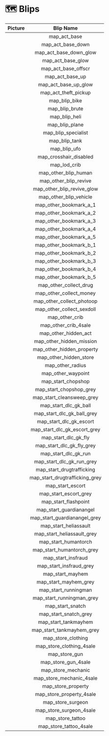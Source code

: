 # 🗺️ Blips

|                                            Picture                                            |             Blip Name             |
| :-------------------------------------------------------------------------------------------: | :-------------------------------: |
|          <img src="../.gitbook/assets/map_act_base.jpg" alt="" data-size="original">          |           map\_act\_base          |
|                    <img src="broken-reference" alt="" data-size="original">                   |        map\_act\_base\_down       |
|     <img src="../.gitbook/assets/map_act_base_down_glow.jpg" alt="" data-size="original">     |     map\_act\_base\_down\_glow    |
|        <img src="../.gitbook/assets/map_act_base_glow.jpg" alt="" data-size="original">       |        map\_act\_base\_glow       |
|       <img src="../.gitbook/assets/map_act_base_offscr.jpg" alt="" data-size="original">      |       map\_act\_base\_offscr      |
|         <img src="../.gitbook/assets/map_act_base_up.jpg" alt="" data-size="original">        |         map\_act\_base\_up        |
|      <img src="../.gitbook/assets/map_act_base_up_glow.jpg" alt="" data-size="original">      |      map\_act\_base\_up\_glow     |
|      <img src="../.gitbook/assets/map_act_theft_pickup.jpg" alt="" data-size="original">      |      map\_act\_theft\_pickup      |
|          <img src="../.gitbook/assets/map_blip_bike.jpg" alt="" data-size="original">         |          map\_blip\_bike          |
|         <img src="../.gitbook/assets/map_blip_brute.jpg" alt="" data-size="original">         |          map\_blip\_brute         |
|          <img src="../.gitbook/assets/map_blip_heli.jpg" alt="" data-size="original">         |          map\_blip\_heli          |
|         <img src="../.gitbook/assets/map_blip_plane.jpg" alt="" data-size="original">         |          map\_blip\_plane         |
|       <img src="../.gitbook/assets/map_blip_specialist.jpg" alt="" data-size="original">      |       map\_blip\_specialist       |
|          <img src="../.gitbook/assets/map_blip_tank.jpg" alt="" data-size="original">         |          map\_blip\_tank          |
|          <img src="../.gitbook/assets/map_blip_ufo.jpg" alt="" data-size="original">          |           map\_blip\_ufo          |
|     <img src="../.gitbook/assets/map_crosshair_disabled.jpg" alt="" data-size="original">     |      map\_crosshair\_disabled     |
|          <img src="../.gitbook/assets/map_lod_crib.jpg" alt="" data-size="original">          |           map\_lod\_crib          |
|      <img src="../.gitbook/assets/map_other_blip_human.jpg" alt="" data-size="original">      |      map\_other\_blip\_human      |
|      <img src="../.gitbook/assets/map_other_blip_revive.jpg" alt="" data-size="original">     |      map\_other\_blip\_revive     |
|   <img src="../.gitbook/assets/map_other_blip_revive_glow.jpg" alt="" data-size="original">   |   map\_other\_blip\_revive\_glow  |
|     <img src="../.gitbook/assets/map_other_blip_vehicle.jpg" alt="" data-size="original">     |     map\_other\_blip\_vehicle     |
|     <img src="../.gitbook/assets/map_other_bookmark_a_1.jpg" alt="" data-size="original">     |     map\_other\_bookmark\_a\_1    |
|     <img src="../.gitbook/assets/map_other_bookmark_a_2.jpg" alt="" data-size="original">     |     map\_other\_bookmark\_a\_2    |
|     <img src="../.gitbook/assets/map_other_bookmark_a_3.jpg" alt="" data-size="original">     |     map\_other\_bookmark\_a\_3    |
|     <img src="../.gitbook/assets/map_other_bookmark_a_4.jpg" alt="" data-size="original">     |     map\_other\_bookmark\_a\_4    |
|     <img src="../.gitbook/assets/map_other_bookmark_a_5.jpg" alt="" data-size="original">     |     map\_other\_bookmark\_a\_5    |
|     <img src="../.gitbook/assets/map_other_bookmark_b_1.jpg" alt="" data-size="original">     |     map\_other\_bookmark\_b\_1    |
|     <img src="../.gitbook/assets/map_other_bookmark_b_2.jpg" alt="" data-size="original">     |     map\_other\_bookmark\_b\_2    |
|     <img src="../.gitbook/assets/map_other_bookmark_b_3.jpg" alt="" data-size="original">     |     map\_other\_bookmark\_b\_3    |
|     <img src="../.gitbook/assets/map_other_bookmark_b_4.jpg" alt="" data-size="original">     |     map\_other\_bookmark\_b\_4    |
|     <img src="../.gitbook/assets/map_other_bookmark_b_5.jpg" alt="" data-size="original">     |     map\_other\_bookmark\_b\_5    |
|     <img src="../.gitbook/assets/map_other_collect_drug.jpg" alt="" data-size="original">     |     map\_other\_collect\_drug     |
|     <img src="../.gitbook/assets/map_other_collect_money.jpg" alt="" data-size="original">    |     map\_other\_collect\_money    |
|    <img src="../.gitbook/assets/map_other_collect_photoop.jpg" alt="" data-size="original">   |    map\_other\_collect\_photoop   |
|    <img src="../.gitbook/assets/map_other_collect_sexdoll.jpg" alt="" data-size="original">   |    map\_other\_collect\_sexdoll   |
|         <img src="../.gitbook/assets/map_other_crib.jpg" alt="" data-size="original">         |          map\_other\_crib         |
|      <img src="../.gitbook/assets/map_other_crib_4sale.jpg" alt="" data-size="original">      |      map\_other\_crib\_4sale      |
|      <img src="../.gitbook/assets/map_other_hidden_act.jpg" alt="" data-size="original">      |      map\_other\_hidden\_act      |
|    <img src="../.gitbook/assets/map_other_hidden_mission.jpg" alt="" data-size="original">    |    map\_other\_hidden\_mission    |
|    <img src="../.gitbook/assets/map_other_hidden_property.jpg" alt="" data-size="original">   |    map\_other\_hidden\_property   |
|     <img src="../.gitbook/assets/map_other_hidden_store.jpg" alt="" data-size="original">     |     map\_other\_hidden\_store     |
|        <img src="../.gitbook/assets/map_other_radius.jpg" alt="" data-size="original">        |         map\_other\_radius        |
|       <img src="../.gitbook/assets/map_other_waypoint.jpg" alt="" data-size="original">       |        map\_other\_waypoint       |
|       <img src="../.gitbook/assets/map_start_chopshop.jpg" alt="" data-size="original">       |        map\_start\_chopshop       |
|     <img src="../.gitbook/assets/map_start_chopshop_grey.jpg" alt="" data-size="original">    |     map\_start\_chopshop\_grey    |
|    <img src="../.gitbook/assets/map_start_cleansweep_grey.jpg" alt="" data-size="original">   |    map\_start\_cleansweep\_grey   |
|      <img src="../.gitbook/assets/map_start_dlc_gk_ball.jpg" alt="" data-size="original">     |     map\_start\_dlc\_gk\_ball     |
|   <img src="../.gitbook/assets/map_start_dlc_gk_ball_grey.jpg" alt="" data-size="original">   |  map\_start\_dlc\_gk\_ball\_grey  |
|     <img src="../.gitbook/assets/map_start_dlc_gk_escort.jpg" alt="" data-size="original">    |    map\_start\_dlc\_gk\_escort    |
|  <img src="../.gitbook/assets/map_start_dlc_gk_escort_grey.jpg" alt="" data-size="original">  | map\_start\_dlc\_gk\_escort\_grey |
|      <img src="../.gitbook/assets/map_start_dlc_gk_fly.jpg" alt="" data-size="original">      |      map\_start\_dlc\_gk\_fly     |
|    <img src="../.gitbook/assets/map_start_dlc_gk_fly_grey.jpg" alt="" data-size="original">   |   map\_start\_dlc\_gk\_fly\_grey  |
|      <img src="../.gitbook/assets/map_start_dlc_gk_run.jpg" alt="" data-size="original">      |      map\_start\_dlc\_gk\_run     |
|    <img src="../.gitbook/assets/map_start_dlc_gk_run_grey.jpg" alt="" data-size="original">   |   map\_start\_dlc\_gk\_run\_grey  |
|    <img src="../.gitbook/assets/map_start_drugtrafficking.jpg" alt="" data-size="original">   |    map\_start\_drugtrafficking    |
| <img src="../.gitbook/assets/map_start_drugtrafficking_grey.jpg" alt="" data-size="original"> | map\_start\_drugtrafficking\_grey |
|        <img src="../.gitbook/assets/map_start_escort.jpg" alt="" data-size="original">        |         map\_start\_escort        |
|      <img src="../.gitbook/assets/map_start_escort_grey.jpg" alt="" data-size="original">     |      map\_start\_escort\_grey     |
|      <img src="../.gitbook/assets/map_start_flashpoint.jpg" alt="" data-size="original">      |       map\_start\_flashpoint      |
|     <img src="../.gitbook/assets/map_start_guardianangel.jpg" alt="" data-size="original">    |     map\_start\_guardianangel     |
|  <img src="../.gitbook/assets/map_start_guardianangel_grey.jpg" alt="" data-size="original">  |  map\_start\_guardianangel\_grey  |
|      <img src="../.gitbook/assets/map_start_heliassault.jpg" alt="" data-size="original">     |      map\_start\_heliassault      |
|   <img src="../.gitbook/assets/map_start_heliassault_grey.jpg" alt="" data-size="original">   |   map\_start\_heliassault\_grey   |
|      <img src="../.gitbook/assets/map_start_humantorch.jpg" alt="" data-size="original">      |       map\_start\_humantorch      |
|    <img src="../.gitbook/assets/map_start_humantorch_grey.jpg" alt="" data-size="original">   |    map\_start\_humantorch\_grey   |
|       <img src="../.gitbook/assets/map_start_insfraud.jpg" alt="" data-size="original">       |        map\_start\_insfraud       |
|     <img src="../.gitbook/assets/map_start_insfraud_grey.jpg" alt="" data-size="original">    |     map\_start\_insfraud\_grey    |
|        <img src="../.gitbook/assets/map_start_mayhem.jpg" alt="" data-size="original">        |         map\_start\_mayhem        |
|      <img src="../.gitbook/assets/map_start_mayhem_grey.jpg" alt="" data-size="original">     |      map\_start\_mayhem\_grey     |
|      <img src="../.gitbook/assets/map_start_runningman.jpg" alt="" data-size="original">      |       map\_start\_runningman      |
|    <img src="../.gitbook/assets/map_start_runningman_grey.jpg" alt="" data-size="original">   |    map\_start\_runningman\_grey   |
|        <img src="../.gitbook/assets/map_start_snatch.jpg" alt="" data-size="original">        |         map\_start\_snatch        |
|      <img src="../.gitbook/assets/map_start_snatch_grey.jpg" alt="" data-size="original">     |      map\_start\_snatch\_grey     |
|      <img src="../.gitbook/assets/map_start_tankmayhem.jpg" alt="" data-size="original">      |       map\_start\_tankmayhem      |
|    <img src="../.gitbook/assets/map_start_tankmayhem_grey.jpg" alt="" data-size="original">   |    map\_start\_tankmayhem\_grey   |
|       <img src="../.gitbook/assets/map_store_clothing.jpg" alt="" data-size="original">       |        map\_store\_clothing       |
|    <img src="../.gitbook/assets/map_store_clothing_4sale.jpg" alt="" data-size="original">    |    map\_store\_clothing\_4sale    |
|          <img src="../.gitbook/assets/map_store_gun.jpg" alt="" data-size="original">         |          map\_store\_gun          |
|       <img src="../.gitbook/assets/map_store_gun_4sale.jpg" alt="" data-size="original">      |       map\_store\_gun\_4sale      |
|       <img src="../.gitbook/assets/map_store_mechanic.jpg" alt="" data-size="original">       |        map\_store\_mechanic       |
|    <img src="../.gitbook/assets/map_store_mechanic_4sale.jpg" alt="" data-size="original">    |    map\_store\_mechanic\_4sale    |
|       <img src="../.gitbook/assets/map_store_property.jpg" alt="" data-size="original">       |        map\_store\_property       |
|    <img src="../.gitbook/assets/map_store_property_4sale.jpg" alt="" data-size="original">    |    map\_store\_property\_4sale    |
|                    <img src="broken-reference" alt="" data-size="original">                   |        map\_store\_surgeon        |
|     <img src="../.gitbook/assets/map_store_surgeon_4sale.jpg" alt="" data-size="original">    |     map\_store\_surgeon\_4sale    |
|        <img src="../.gitbook/assets/map_store_tattoo.jpg" alt="" data-size="original">        |         map\_store\_tattoo        |
|     <img src="../.gitbook/assets/map_store_tattoo_4sale.jpg" alt="" data-size="original">     |     map\_store\_tattoo\_4sale     |
